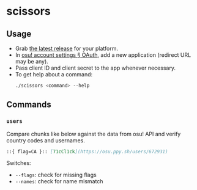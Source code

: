 # scissors

## Usage

- Grab [the latest release](https://github.com/TicClick/scissors/releases/latest) for your platform.
- In [osu! account settings § OAuth](https://osu.ppy.sh/home/account/edit), add a new application (redirect URL may be any).
- Pass client ID and client secret to the app whenever necessary.
- To get help about a command:
  ```sh
  ./scissors <command> --help
  ```

## Commands

### `users`

Compare chunks like below against the data from osu! API and verify country codes and usernames.

```md
::{ flag=CA }:: [71cCl1ck](https://osu.ppy.sh/users/672931)
```

Switches:

- `--flags`: check for missing flags
- `--names`: check for name mismatch
